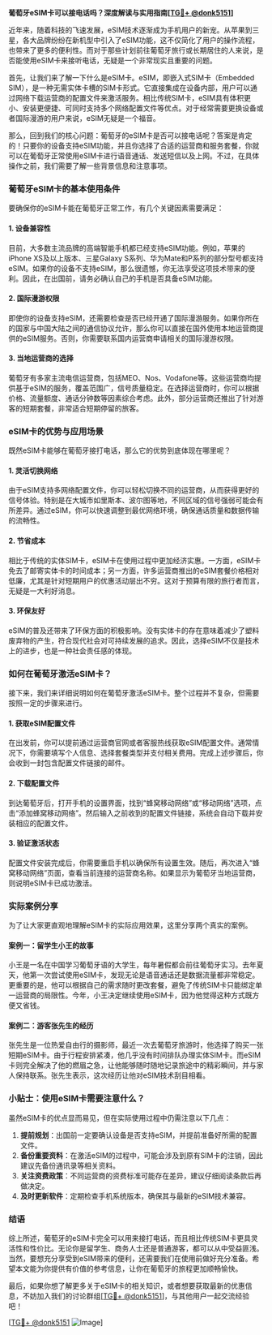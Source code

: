 **葡萄牙eSIM卡可以接电话吗？深度解读与实用指南[[TG💪+ @donk5151](https://t.me/s/donk5151)]**

近年来，随着科技的飞速发展，eSIM技术逐渐成为手机用户的新宠。从苹果到三星，各大品牌纷纷在新机型中引入了eSIM功能，这不仅简化了用户的操作流程，也带来了更多的便利性。而对于那些计划前往葡萄牙旅行或长期居住的人来说，是否能使用eSIM卡来接听电话，无疑是一个非常现实且重要的问题。

首先，让我们来了解一下什么是eSIM卡。eSIM，即嵌入式SIM卡（Embedded SIM），是一种无需实体卡槽的SIM卡形式。它直接集成在设备内部，用户可以通过网络下载运营商的配置文件来激活服务。相比传统SIM卡，eSIM具有体积更小、安装更便捷、可同时支持多个网络配置文件等优点。对于经常需要更换设备或者国际漫游的用户来说，eSIM无疑是一个福音。

那么，回到我们的核心问题：葡萄牙的eSIM卡是否可以接电话呢？答案是肯定的！只要你的设备支持eSIM功能，并且你选择了合适的运营商和服务套餐，你就可以在葡萄牙正常使用eSIM卡进行语音通话、发送短信以及上网。不过，在具体操作之前，我们需要了解一些背景信息和注意事项。

### 葡萄牙eSIM卡的基本使用条件

要确保你的eSIM卡能在葡萄牙正常工作，有几个关键因素需要满足：

#### 1. 设备兼容性
目前，大多数主流品牌的高端智能手机都已经支持eSIM功能。例如，苹果的iPhone XS及以上版本、三星Galaxy S系列、华为Mate和P系列的部分型号都支持eSIM。如果你的设备不支持eSIM，那么很遗憾，你无法享受这项技术带来的便利。因此，在出国前，请务必确认自己的手机是否具备eSIM功能。

#### 2. 国际漫游权限
即使你的设备支持eSIM，还需要检查是否已经开通了国际漫游服务。如果你所在的国家与中国大陆之间的通信协议允许，那么你可以直接在国外使用本地运营商提供的eSIM服务。否则，你需要联系国内运营商申请相关的国际漫游权限。

#### 3. 当地运营商的选择
葡萄牙有多家主流电信运营商，包括MEO、Nos、Vodafone等。这些运营商均提供基于eSIM的服务，覆盖范围广，信号质量稳定。在选择运营商时，你可以根据价格、流量额度、通话分钟数等因素综合考虑。此外，部分运营商还推出了针对游客的短期套餐，非常适合短期停留的旅客。

### eSIM卡的优势与应用场景

既然eSIM卡能够在葡萄牙接打电话，那么它的优势到底体现在哪里呢？

#### 1. 灵活切换网络
由于eSIM支持多网络配置文件，你可以轻松切换不同的运营商，从而获得更好的信号体验。特别是在大城市如里斯本、波尔图等地，不同区域的信号强弱可能会有所差异。通过eSIM，你可以快速调整到最优网络环境，确保通话质量和数据传输的流畅性。

#### 2. 节省成本
相比于传统的实体SIM卡，eSIM卡在使用过程中更加经济实惠。一方面，eSIM卡免去了邮寄实体卡的时间成本；另一方面，许多运营商推出的eSIM套餐价格相对低廉，尤其是针对短期用户的优惠活动层出不穷。这对于预算有限的旅行者而言，无疑是一大利好消息。

#### 3. 环保友好
eSIM的普及还带来了环保方面的积极影响。没有实体卡的存在意味着减少了塑料废弃物的产生，符合现代社会对可持续发展的追求。因此，选择eSIM不仅是技术上的进步，也是一种社会责任感的体现。

### 如何在葡萄牙激活eSIM卡？

接下来，我们来详细说明如何在葡萄牙激活eSIM卡。整个过程并不复杂，但需要按照一定的步骤来进行。

#### 1. 获取eSIM配置文件
在出发前，你可以提前通过运营商官网或者客服热线获取eSIM配置文件。通常情况下，你需要填写个人信息、选择套餐类型并支付相关费用。完成上述步骤后，你会收到一封包含配置文件链接的邮件。

#### 2. 下载配置文件
到达葡萄牙后，打开手机的设置界面，找到“蜂窝移动网络”或“移动网络”选项，点击“添加蜂窝移动网络”。然后输入之前收到的配置文件链接，系统会自动下载并安装相应的配置文件。

#### 3. 验证激活状态
配置文件安装完成后，你需要重启手机以确保所有设置生效。随后，再次进入“蜂窝移动网络”页面，查看当前连接的运营商名称。如果显示为葡萄牙当地运营商，则说明eSIM卡已成功激活。

### 实际案例分享

为了让大家更直观地理解eSIM卡的实际应用效果，这里分享两个真实的案例。

#### 案例一：留学生小王的故事
小王是一名在中国学习葡萄牙语的大学生，每年暑假都会前往葡萄牙实习。去年夏天，他第一次尝试使用eSIM卡，发现无论是语音通话还是数据流量都非常稳定。更重要的是，他可以根据自己的需求随时更改套餐，避免了传统SIM卡只能绑定单一运营商的局限性。今年，小王决定继续使用eSIM卡，因为他觉得这种方式既方便又省钱。

#### 案例二：游客张先生的经历
张先生是一位热爱自由行的摄影师，最近一次去葡萄牙旅游时，他选择了购买一张短期eSIM卡。由于行程安排紧凑，他几乎没有时间排队办理实体SIM卡。而eSIM卡则完全解决了他的燃眉之急，让他能够随时随地记录旅途中的精彩瞬间，并与家人保持联系。张先生表示，这次经历让他对eSIM技术刮目相看。

### 小贴士：使用eSIM卡需要注意什么？

虽然eSIM卡的优点显而易见，但在实际使用过程中仍需注意以下几点：

1. **提前规划**：出国前一定要确认设备是否支持eSIM，并提前准备好所需的配置文件。
2. **备份重要资料**：在激活eSIM的过程中，可能会涉及到原有SIM卡的注销，因此建议先备份通讯录等相关资料。
3. **关注资费政策**：不同运营商的资费标准可能存在差异，建议仔细阅读条款后再做决定。
4. **及时更新软件**：定期检查手机系统版本，确保其与最新的eSIM技术兼容。

### 结语

综上所述，葡萄牙的eSIM卡完全可以用来接打电话，而且相比传统SIM卡更具灵活性和性价比。无论你是留学生、商务人士还是普通游客，都可以从中受益匪浅。当然，要想充分享受到eSIM带来的便利，还需要我们在使用前做好充分准备。希望本文能为你提供有价值的参考信息，让你在葡萄牙的旅程更加顺畅愉快。

最后，如果你想了解更多关于eSIM卡的相关知识，或者想要获取最新的优惠信息，不妨加入我们的讨论群组[[TG💪+ @donk5151](https://t.me/s/donk5151)]，与其他用户一起交流经验吧！

[[TG💪+ @donk5151](https://t.me/s/donk5151) ![Image](https://i.postimg.cc/rwNCRYN7/Snipaste-2025-04-30-17-27-05.png)]
